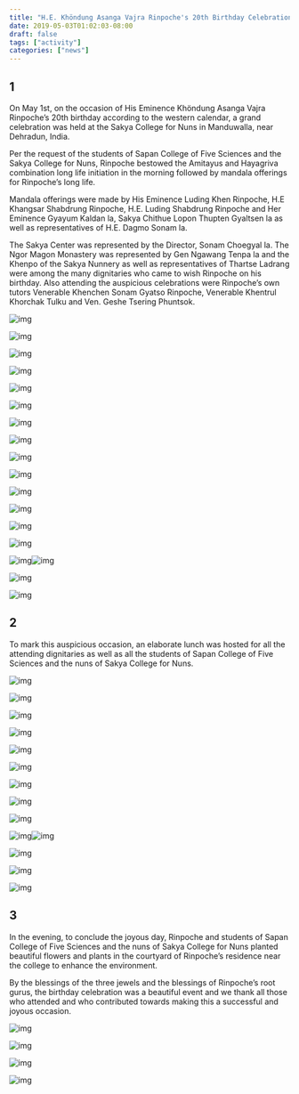 ```yaml
---
title: "H.E. Khöndung Asanga Vajra Rinpoche's 20th Birthday Celebration"
date: 2019-05-03T01:02:03-08:00
draft: false
tags: ["activity"]
categories: ["news"]
---
```




## 1

On May 1st, on the occasion of His Eminence Khöndung  Asanga Vajra Rinpoche’s 20th birthday according to the western calendar, a grand celebration was held at the Sakya College for Nuns in Manduwalla, near Dehradun, India. 

Per the request of the students of Sapan College of Five Sciences and the Sakya College for Nuns, Rinpoche bestowed the Amitayus and Hayagriva combination long life initiation in the morning followed by mandala offerings for Rinpoche’s long life. 

Mandala offerings were made by His Eminence Luding Khen Rinpoche, H.E Khangsar Shabdrung Rinpoche, H.E. Luding Shabdrung Rinpoche and Her Eminence Gyayum Kaldan la, Sakya Chithue Lopon Thupten Gyaltsen la as well as representatives of H.E. Dagmo Sonam la. 

The Sakya Center was represented by the Director, Sonam Choegyal la.  The Ngor Magon Monastery was represented by Gen Ngawang Tenpa la and the Khenpo of the Sakya Nunnery as well as representatives of Thartse Ladrang were among the many dignitaries who came to wish Rinpoche on his birthday.  Also attending the auspicious celebrations were Rinpoche’s own tutors Venerable Khenchen Sonam Gyatso Rinpoche, Venerable Khentrul Khorchak Tulku and Ven. Geshe Tsering Phuntsok. 




![img](https://mmbiz.qpic.cn/mmbiz_jpg/jZ6aUbzt6ISEAKQ41woCviaoebSnNpL4vz8snu8L5HBIyPLgLzuqcx3oRSyKSIibOiaSjQQvm4cXghYZmyibteEMWA/640?wx_fmt=jpeg&wxfrom=5&wx_lazy=1&wx_co=1)

![img](https://mmbiz.qpic.cn/mmbiz_jpg/jZ6aUbzt6ISEAKQ41woCviaoebSnNpL4vyImdg0WJJtvBR1XsaUabIONb3dSXn1htjZDW5n5W0iaic0icSbLWKaxOQ/640?wx_fmt=jpeg&wxfrom=5&wx_lazy=1&wx_co=1)

![img](https://mmbiz.qpic.cn/mmbiz_jpg/jZ6aUbzt6ISEAKQ41woCviaoebSnNpL4vrGIf9iaicaOTswedXKh7rR83v5S2eicgpdslJWDwgpdzY7C1JaBQJtqHw/640?wx_fmt=jpeg&wxfrom=5&wx_lazy=1&wx_co=1)

![img](https://mmbiz.qpic.cn/mmbiz_jpg/jZ6aUbzt6ISEAKQ41woCviaoebSnNpL4vVE8Rv4yKINhGnOIEiaia3kfr5HGAnY1hMEI3RBVPUSmGcOuh9iaoqN8nQ/640?wx_fmt=jpeg&wxfrom=5&wx_lazy=1&wx_co=1)

![img](https://mmbiz.qpic.cn/mmbiz_jpg/jZ6aUbzt6ISEAKQ41woCviaoebSnNpL4vWkK2frGG0mtDJ5EoT4mshQdib4ceichX7LupkrKcZlQ01YCgGM7pqPJg/640?wx_fmt=jpeg&wxfrom=5&wx_lazy=1&wx_co=1)

![img](https://mmbiz.qpic.cn/mmbiz_jpg/jZ6aUbzt6ISEAKQ41woCviaoebSnNpL4v3wmT7KU9pygladjTIe0zKol0oZ6KQRUH9NUuveFuU8yCzdkQMrJsbA/640?wx_fmt=jpeg&wxfrom=5&wx_lazy=1&wx_co=1)

![img](https://mmbiz.qpic.cn/mmbiz_jpg/jZ6aUbzt6ISEAKQ41woCviaoebSnNpL4vLiacmRyqrGheg3oSQkYNT3rWQEchUp780Fqqg26PgLIIIOCns23s3ww/640?wx_fmt=jpeg&wxfrom=5&wx_lazy=1&wx_co=1)

![img](https://mmbiz.qpic.cn/mmbiz_jpg/jZ6aUbzt6ISEAKQ41woCviaoebSnNpL4vibgvKHewBrwEI9O0GYesohYeiaSAQBv03I4jbdPkbSumGXxcC5QXwA2A/640?wx_fmt=jpeg&wxfrom=5&wx_lazy=1&wx_co=1)

![img](https://mmbiz.qpic.cn/mmbiz_jpg/jZ6aUbzt6ISEAKQ41woCviaoebSnNpL4vKWSwIEpsT005Tt0aGBQRKjO0fp6AWoItFcswSup2LzQbUjMwXgIPYw/640?wx_fmt=jpeg&wxfrom=5&wx_lazy=1&wx_co=1)

![img](https://mmbiz.qpic.cn/mmbiz_jpg/jZ6aUbzt6ISEAKQ41woCviaoebSnNpL4vhB0QVpu1xicSCuU58vHTAHc7doVXGsOchGfNDFjMUvOuVribGsHUBPPA/640?wx_fmt=jpeg&wxfrom=5&wx_lazy=1&wx_co=1)

![img](https://mmbiz.qpic.cn/mmbiz_jpg/jZ6aUbzt6ISEAKQ41woCviaoebSnNpL4v6ibnmAluS14oAO7JuNicNe6gUZga0PXl3EricWicztXtEaY76Zqsds5ozA/640?wx_fmt=jpeg&wxfrom=5&wx_lazy=1&wx_co=1)



![img](https://mmbiz.qpic.cn/mmbiz_jpg/jZ6aUbzt6ISEAKQ41woCviaoebSnNpL4vYo7LSw7zvMeno7orQRJVGcGWsMqdqK0ZFwolMQluhAEsTButMmvTvQ/640?wx_fmt=jpeg&wxfrom=5&wx_lazy=1&wx_co=1)

![img](https://mmbiz.qpic.cn/mmbiz_jpg/jZ6aUbzt6ISEAKQ41woCviaoebSnNpL4v9QTJQQOaceiaVUJ08svUFTpmCWTUyIbaIQ7hKLA7dhRvQ4WO7ZxSZ7w/640?wx_fmt=jpeg&wxfrom=5&wx_lazy=1&wx_co=1)

![img](https://mmbiz.qpic.cn/mmbiz_jpg/jZ6aUbzt6ISEAKQ41woCviaoebSnNpL4vrJd0hsEgMGvuh2aIhnARMyvxoB5kCUfheC9grIywnxeotzKZBiaetiaw/640?wx_fmt=jpeg&wxfrom=5&wx_lazy=1&wx_co=1)

![img](https://mmbiz.qpic.cn/mmbiz_jpg/jZ6aUbzt6ISEAKQ41woCviaoebSnNpL4vMoHbKNSGbdWBuibILIYUBhF818XnLicZY8pTDVGUtW9LOe0ibmiaxjfvsg/640?wx_fmt=jpeg&wxfrom=5&wx_lazy=1&wx_co=1)![img](https://mmbiz.qpic.cn/mmbiz_jpg/jZ6aUbzt6ISEAKQ41woCviaoebSnNpL4v1MxVaahuXyh8iaXOHGbIxp5MFYGmtaIt0h408F95bnicrQSSYdPNg9mw/640?wx_fmt=jpeg&wxfrom=5&wx_lazy=1&wx_co=1)

![img](https://mmbiz.qpic.cn/mmbiz_jpg/jZ6aUbzt6ISEAKQ41woCviaoebSnNpL4vFQ6e86qDaR06L9aiaZicpgx3W4uXOzDbxBpeesuJotSiaOhohD1rcCMcw/640?wx_fmt=jpeg&wxfrom=5&wx_lazy=1&wx_co=1)

![img](https://mmbiz.qpic.cn/mmbiz_jpg/jZ6aUbzt6ISEAKQ41woCviaoebSnNpL4veDJ2xw0BibTlca0icURzibx7PfwiaWPEUjcMUC97xgoTwnF8WxegnrWW8Q/640?wx_fmt=jpeg&wxfrom=5&wx_lazy=1&wx_co=1)



## 2

To mark this auspicious occasion, an elaborate lunch was hosted for all the attending dignitaries as well as all the students of Sapan College of Five Sciences and the nuns of Sakya College for Nuns. 



![img](https://mmbiz.qpic.cn/mmbiz_jpg/jZ6aUbzt6ISEAKQ41woCviaoebSnNpL4v3Px0cjxbMOqYe11icicux4pXcdr55GdMmUia1PzckgsOMxkXklGCsqJ1w/640?wx_fmt=jpeg&wxfrom=5&wx_lazy=1&wx_co=1)

![img](https://mmbiz.qpic.cn/mmbiz_jpg/jZ6aUbzt6ISEAKQ41woCviaoebSnNpL4vpTaqHicIibxwupzU6aVcVun28rDTUmXHjEJmjxhwiabYlQgialh7qLsibKQ/640?wx_fmt=jpeg&wxfrom=5&wx_lazy=1&wx_co=1)

![img](https://mmbiz.qpic.cn/mmbiz_jpg/jZ6aUbzt6ISEAKQ41woCviaoebSnNpL4v7zrPcPhWnI6Lr9cFHUo0icNE9CPOxH3uM8ics7pL37MlKZyyhgXBRtIQ/640?wx_fmt=jpeg&wxfrom=5&wx_lazy=1&wx_co=1)

![img](https://mmbiz.qpic.cn/mmbiz_jpg/jZ6aUbzt6ISEAKQ41woCviaoebSnNpL4viad5MzoIDEAX0pELfb3nSTZjCGgAdsXaicUx94PdC8ibmUNAbFic723aTQ/640?wx_fmt=jpeg&wxfrom=5&wx_lazy=1&wx_co=1)

![img](https://mmbiz.qpic.cn/mmbiz_jpg/jZ6aUbzt6ISEAKQ41woCviaoebSnNpL4v4fmlZK5b54dfoicIibFQXjSTyOnibzLWXNl5VUNDLS9nWDR5yL4AFKrYw/640?wx_fmt=jpeg&wxfrom=5&wx_lazy=1&wx_co=1)

![img](https://mmbiz.qpic.cn/mmbiz_jpg/jZ6aUbzt6ISEAKQ41woCviaoebSnNpL4v4jRKicK3jFFPefFR3ApYicgFlojyBq5zh0YngjcRDg9A2Y1bpMZnwskw/640?wx_fmt=jpeg&wxfrom=5&wx_lazy=1&wx_co=1)

![img](https://mmbiz.qpic.cn/mmbiz_jpg/jZ6aUbzt6ISEAKQ41woCviaoebSnNpL4vXTicug6hEN1engY4bnZyoNTZwbrdXAhyTLJr3lxMMnTL9QfZOO6kSFQ/640?wx_fmt=jpeg&wxfrom=5&wx_lazy=1&wx_co=1)

![img](https://mmbiz.qpic.cn/mmbiz_jpg/jZ6aUbzt6ISEAKQ41woCviaoebSnNpL4vrRILQ9FLRnRxMy8e347ic7CbxJBUnByrmVat7z16Y5hD02T6uWd0AFg/640?wx_fmt=jpeg&wxfrom=5&wx_lazy=1&wx_co=1)

![img](https://mmbiz.qpic.cn/mmbiz_jpg/jZ6aUbzt6ISEAKQ41woCviaoebSnNpL4vPT5Ficm6yGfopgkEjSRQxbficoB5jLzpdhQemdBMOLoUxCeXfQdXOZYQ/640?wx_fmt=jpeg&wxfrom=5&wx_lazy=1&wx_co=1)

![img](https://mmbiz.qpic.cn/mmbiz_jpg/jZ6aUbzt6ISEAKQ41woCviaoebSnNpL4v5paAsZZich7yiaN6m8QMya15iaQ78a2KOF4PtsicN4TlAy8ic1TXgJQJ6xA/640?wx_fmt=jpeg&wxfrom=5&wx_lazy=1&wx_co=1)![img](https://mmbiz.qpic.cn/mmbiz_jpg/jZ6aUbzt6ISEAKQ41woCviaoebSnNpL4vphmOMUkooeAUtHyJ2OX9yCT89JVkhdBgZQvHtOKV0Sia3YWC4s0dbYA/640?wx_fmt=jpeg&wxfrom=5&wx_lazy=1&wx_co=1)

![img](https://mmbiz.qpic.cn/mmbiz_jpg/jZ6aUbzt6ISEAKQ41woCviaoebSnNpL4vMDIrz4wFWgRFia7kl34lp0AMaTISYv9C9CT5mpANmibZ5ib70LuYfibveQ/640?wx_fmt=jpeg&wxfrom=5&wx_lazy=1&wx_co=1)

![img](https://mmbiz.qpic.cn/mmbiz_jpg/jZ6aUbzt6ISEAKQ41woCviaoebSnNpL4vnGgOlDoBiabt1z1uUn3QjySETonjFHwrcd48lLhZyKEibsobvL84omaw/640?wx_fmt=jpeg&wxfrom=5&wx_lazy=1&wx_co=1)

![img](https://mmbiz.qpic.cn/mmbiz_jpg/jZ6aUbzt6ISEAKQ41woCviaoebSnNpL4v1tCYRy6b4oOYo6mvah2GlpaTBWf4ibayPpZNTwbSbcbM43ziaG0PMialA/640?wx_fmt=jpeg&wxfrom=5&wx_lazy=1&wx_co=1)



## 3

In the evening, to conclude the joyous day, Rinpoche and students of Sapan College of Five Sciences and the nuns of Sakya College for Nuns planted beautiful flowers and plants in the courtyard of Rinpoche’s residence near the college to enhance the environment.

By the blessings of the three jewels and the blessings of Rinpoche’s root gurus, the birthday celebration was a beautiful event and we thank all those who attended and who contributed towards making this a successful and joyous occasion.




![img](https://mmbiz.qpic.cn/mmbiz_jpg/jZ6aUbzt6ISEAKQ41woCviaoebSnNpL4vbPC3eCI97usse9TGLAuTiakmlqRqrZiaef5tIyI047s4ZmWc8Fdo3micA/640?wx_fmt=jpeg&wxfrom=5&wx_lazy=1&wx_co=1)

![img](https://mmbiz.qpic.cn/mmbiz_jpg/jZ6aUbzt6ISEAKQ41woCviaoebSnNpL4vX2HnJNtQnNXFBZNcpOLGPv5MdHKurMfRutsw3ibAfE5F4xHTEJIYWDw/640?wx_fmt=jpeg&wxfrom=5&wx_lazy=1&wx_co=1)

![img](https://mmbiz.qpic.cn/mmbiz_jpg/jZ6aUbzt6ISEAKQ41woCviaoebSnNpL4vNxPiaTom0QoKALkjKmDOQujLNKdbL1o721iaeLbg2q5WDUwg4ac5sGNg/640?wx_fmt=jpeg&wxfrom=5&wx_lazy=1&wx_co=1)

![img](https://mmbiz.qpic.cn/mmbiz_jpg/jZ6aUbzt6ISEAKQ41woCviaoebSnNpL4vgh00U03La72f24S4LIs3HtHm35qdib2WcicIqCTT1zuTmBhwekIAoGew/640?wx_fmt=jpeg&wxfrom=5&wx_lazy=1&wx_co=1)




